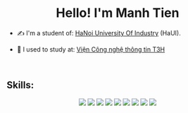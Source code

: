 
<h1 align="center">Hello! I'm Manh Tien</h1>
<p align="center">
  
</p>


- ✍ I'm a student of: [HaNoi University Of Industry](https://www.haui.edu.vn) (HaUI).

- 🌱 I used to study at: [Viện Công nghệ thông tin T3H](https://t3h.edu.vn/)

<br />

<!-- # Contact me: -->



<!-- <p align="center">
  <a href="https://linkedin.com/in/tienbm12/" target="_blank">
    <img src="https://img.icons8.com/fluent/48/000000/linkedin.png"/>
  </a>
  <a href="https://www.facebook.com/TLov3BM/" alt="Facebook">
    <img src="https://img.icons8.com/fluent/48/000000/facebook-new.png" target="_blank" />
  </a> 
  <a href="https://github.com/BM-Tienn" alt="Github">
    <img src="https://img.icons8.com/fluent/48/000000/github.png"/>
  </a> 
  <a href="https://t.me/TienBM12" alt="Telegram " target="_blank" >
    <img src="https://img.icons8.com/fluent/48/000000/telegram-app.png"/>
  </a>
  <a href="mailto:tien1208xx@gmail.com" alt="Email">
    <img src="https://img.icons8.com/fluent/48/000000/mailing.png"/>
  </a>
</p> -->

## Skills:
<p align="center">
  <img src="https://img.icons8.com/color/48/000000/mysql-logo.png"/>
  <img src="https://img.icons8.com/color/48/null/html-5--v1.png"/>
  <img src="https://img.icons8.com/color/48/000000/css3.png"/>
  <img src="https://img.icons8.com/fluency/48/null/javascript.png"/>
  <img src="https://img.icons8.com/color/48/null/ubuntu--v1.png"/>
<!--   <img src="https://img.icons8.com/fluency/48/null/docker.png"/> -->
  <img src="https://img.icons8.com/fluent/48/000000/github.png"/>
  <img src="https://img.icons8.com/color/48/000000/visual-studio-code-2019.png"/>
  <img src="https://www.php.net//images/logos/php-med-trans-light.gif"/>
  <img src="https://upload.wikimedia.org/wikipedia/commons/thumb/9/9a/Laravel.svg/50px-Laravel.svg.png"/>
<!--   <img src="https://img.icons8.com/color/48/null/nodejs.png"/> -->
</p>



<!-- # Certificates: -->
<!-- 
<img align="right" width="400" src="https://github.githubassets.com/images/modules/profile/profile-joined-github.svg">

- [![](https://img.shields.io/badge/-LINKEDIN-blue) PHP: Object-Oriented Programming](https://www.linkedin.com/learning/php-object-oriented-programming-2017)[   Certificates](https://drive.google.com/file/d/1tyHbNv7TabqrWgng3VeJumJa_YaN-L_M/view?usp=sharing)
- [![](https://img.shields.io/badge/-LINKEDIN-blue) Laravel 9.0 Essential Training](https://www.linkedin.com/learning/laravel-9-0-essential-training)[   Certificates](https://drive.google.com/file/d/1t8RTmx8uxtuXe9Hmag2OB6rSdSeGjXYJ/view?usp=sharing)
- [![](https://img.shields.io/badge/-LINKEDIN-blue) Learn API Documentation with JSON and XML](https://www.linkedin.com/learning/learn-api-documentation-with-json-and-xml)[   Certificates](https://drive.google.com/file/d/1JvrF1Qx-6n3gvuxL91ys4olP-KhWD67O/view?usp=sharing)
- [![](https://img.shields.io/badge/-LINKEDIN-blue) Designing RESTful APIs](https://www.linkedin.com/learning/designing-restful-apis)[   Certificates](https://drive.google.com/file/d/1axTY3waR8wBNlQuvmFXkA41unr_r8KER/view?usp=sharing)
- [![F8FULLSTACK.EDU](https://img.shields.io/badge/-F8-orange) JavaScript Basic](https://fullstack.edu.vn/cert/lh7wl)
- [![F8FULLSTACK.EDU](https://img.shields.io/badge/-F8-orange) JavaScript Advanced](https://fullstack.edu.vn/cert/jqiq7)
- [![F8FULLSTACK.EDU](https://img.shields.io/badge/-F8-orange) Node & ExpressJS](https://fullstack.edu.vn/cert/5bzqv)
- [![F8FULLSTACK.EDU](https://img.shields.io/badge/-F8-orange) Ubuntu with WSL](https://fullstack.edu.vn/cert/2svwy) -->
